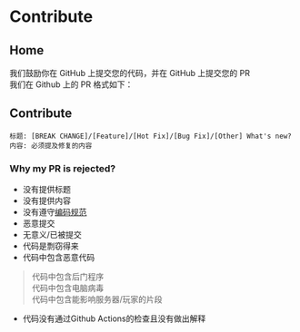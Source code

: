 # Contribute
## Home
我们鼓励你在 GitHub 上提交您的代码，并在 GitHub 上提交您的 PR  
我们在 Github 上的 PR 格式如下：  
## Contribute
```
标题: [BREAK CHANGE]/[Feature]/[Hot Fix]/[Bug Fix]/[Other] What's new?  
内容: 必须提及修复的内容  
```
### Why my PR is rejected?
- 没有提供标题
- 没有提供内容
- 没有遵守[编码规范](https://www.kotlincn.net/docs/reference/coding-conventions.html)
- 恶意提交
- 无意义/已被提交
- 代码是剽窃得来
- 代码中包含恶意代码
> 代码中包含后门程序  
> 代码中包含电脑病毒  
> 代码中包含能影响服务器/玩家的片段
- 代码没有通过Github Actions的检查且没有做出解释
